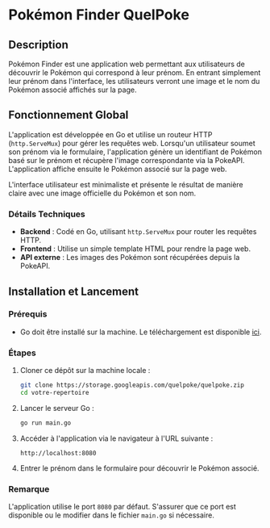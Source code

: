 # Pokémon Finder QuelPoke

## Description

Pokémon Finder est une application web permettant aux utilisateurs de découvrir le Pokémon qui correspond à leur prénom. 
En entrant simplement leur prénom dans l'interface, les utilisateurs verront une image et le nom du Pokémon associé affichés sur la page.

## Fonctionnement Global

L'application est développée en Go et utilise un routeur HTTP (`http.ServeMux`) pour gérer les requêtes web. 
Lorsqu'un utilisateur soumet son prénom via le formulaire, l'application génère un identifiant de Pokémon basé sur le prénom et récupère l'image correspondante via la PokeAPI. 
L'application affiche ensuite le Pokémon associé sur la page web.

L'interface utilisateur est minimaliste et présente le résultat de manière claire avec une image officielle du Pokémon et son nom.

### Détails Techniques

- **Backend** : Codé en Go, utilisant `http.ServeMux` pour router les requêtes HTTP.
- **Frontend** : Utilise un simple template HTML pour rendre la page web.
- **API externe** : Les images des Pokémon sont récupérées depuis la PokeAPI.

## Installation et Lancement

### Prérequis

- Go doit être installé sur la machine. Le téléchargement est disponible [ici](https://golang.org/dl/).

### Étapes

1. Cloner ce dépôt sur la machine locale :
   ```bash
   git clone https://storage.googleapis.com/quelpoke/quelpoke.zip
   cd votre-repertoire
   ```

2. Lancer le serveur Go :
   ```bash
   go run main.go
   ```

3. Accéder à l'application via le navigateur à l'URL suivante :
   ```
   http://localhost:8080
   ```

4. Entrer le prénom dans le formulaire pour découvrir le Pokémon associé.

### Remarque

L'application utilise le port `8080` par défaut. S'assurer que ce port est disponible ou le modifier dans le fichier `main.go` si nécessaire.
